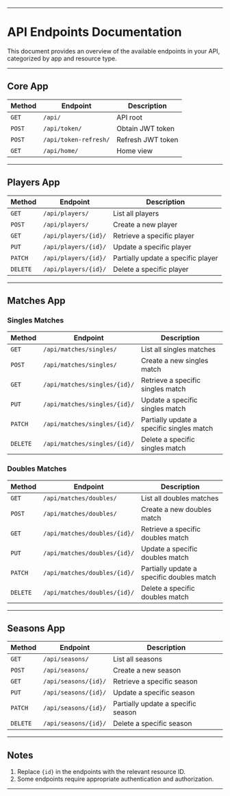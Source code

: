 
---

# API Endpoints Documentation

This document provides an overview of the available endpoints in your API, categorized by app and resource type.

---

## Core App

| **Method** | **Endpoint**          | **Description**               |
|------------|-----------------------|-------------------------------|
| `GET`      | `/api/`               | API root                      |
| `POST`     | `/api/token/`         | Obtain JWT token              |
| `POST`     | `/api/token-refresh/` | Refresh JWT token             |
| `GET`      | `/api/home/`          | Home view                     |

---

## Players App

| **Method** | **Endpoint**           | **Description**                 |
|------------|------------------------|---------------------------------|
| `GET`      | `/api/players/`        | List all players                |
| `POST`     | `/api/players/`        | Create a new player             |
| `GET`      | `/api/players/{id}/`   | Retrieve a specific player      |
| `PUT`      | `/api/players/{id}/`   | Update a specific player        |
| `PATCH`    | `/api/players/{id}/`   | Partially update a specific player |
| `DELETE`   | `/api/players/{id}/`   | Delete a specific player        |

---

## Matches App

### Singles Matches

| **Method** | **Endpoint**                   | **Description**                 |
|------------|--------------------------------|---------------------------------|
| `GET`      | `/api/matches/singles/`        | List all singles matches        |
| `POST`     | `/api/matches/singles/`        | Create a new singles match      |
| `GET`      | `/api/matches/singles/{id}/`   | Retrieve a specific singles match |
| `PUT`      | `/api/matches/singles/{id}/`   | Update a specific singles match |
| `PATCH`    | `/api/matches/singles/{id}/`   | Partially update a specific singles match |
| `DELETE`   | `/api/matches/singles/{id}/`   | Delete a specific singles match |

### Doubles Matches

| **Method** | **Endpoint**                   | **Description**                 |
|------------|--------------------------------|---------------------------------|
| `GET`      | `/api/matches/doubles/`        | List all doubles matches        |
| `POST`     | `/api/matches/doubles/`        | Create a new doubles match      |
| `GET`      | `/api/matches/doubles/{id}/`   | Retrieve a specific doubles match |
| `PUT`      | `/api/matches/doubles/{id}/`   | Update a specific doubles match |
| `PATCH`    | `/api/matches/doubles/{id}/`   | Partially update a specific doubles match |
| `DELETE`   | `/api/matches/doubles/{id}/`   | Delete a specific doubles match |

---

## Seasons App

| **Method** | **Endpoint**          | **Description**                 |
|------------|-----------------------|---------------------------------|
| `GET`      | `/api/seasons/`       | List all seasons                |
| `POST`     | `/api/seasons/`       | Create a new season             |
| `GET`      | `/api/seasons/{id}/`  | Retrieve a specific season      |
| `PUT`      | `/api/seasons/{id}/`  | Update a specific season        |
| `PATCH`    | `/api/seasons/{id}/`  | Partially update a specific season |
| `DELETE`   | `/api/seasons/{id}/`  | Delete a specific season        |

---

## Notes

1. Replace `{id}` in the endpoints with the relevant resource ID.
2. Some endpoints require appropriate authentication and authorization.

--- 